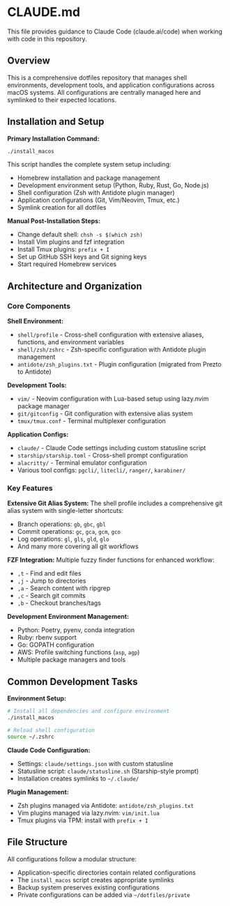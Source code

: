 # CLAUDE.md

This file provides guidance to Claude Code (claude.ai/code) when working with code in this repository.

## Overview

This is a comprehensive dotfiles repository that manages shell environments, development tools, and application configurations across macOS systems. All configurations are centrally managed here and symlinked to their expected locations.

## Installation and Setup

**Primary Installation Command:**
```bash
./install_macos
```

This script handles the complete system setup including:
- Homebrew installation and package management
- Development environment setup (Python, Ruby, Rust, Go, Node.js)
- Shell configuration (Zsh with Antidote plugin manager)
- Application configurations (Git, Vim/Neovim, Tmux, etc.)
- Symlink creation for all dotfiles

**Manual Post-Installation Steps:**
- Change default shell: `chsh -s $(which zsh)`
- Install Vim plugins and fzf integration
- Install Tmux plugins: `prefix + I`
- Set up GitHub SSH keys and Git signing keys
- Start required Homebrew services

## Architecture and Organization

### Core Components

**Shell Environment:**
- `shell/profile` - Cross-shell configuration with extensive aliases, functions, and environment variables
- `shell/zsh/zshrc` - Zsh-specific configuration with Antidote plugin management
- `antidote/zsh_plugins.txt` - Plugin configuration (migrated from Prezto to Antidote)

**Development Tools:**
- `vim/` - Neovim configuration with Lua-based setup using lazy.nvim package manager
- `git/gitconfig` - Git configuration with extensive alias system
- `tmux/tmux.conf` - Terminal multiplexer configuration

**Application Configs:**
- `claude/` - Claude Code settings including custom statusline script
- `starship/starship.toml` - Cross-shell prompt configuration
- `alacritty/` - Terminal emulator configuration
- Various tool configs: `pgcli/`, `litecli/`, `ranger/`, `karabiner/`

### Key Features

**Extensive Git Alias System:**
The shell profile includes a comprehensive git alias system with single-letter shortcuts:
- Branch operations: `gb`, `gbc`, `gbl`
- Commit operations: `gc`, `gca`, `gcm`, `gco`
- Log operations: `gl`, `gls`, `gld`, `glo`
- And many more covering all git workflows

**FZF Integration:**
Multiple fuzzy finder functions for enhanced workflow:
- `,t` - Find and edit files
- `,j` - Jump to directories  
- `,a` - Search content with ripgrep
- `,c` - Search git commits
- `,b` - Checkout branches/tags

**Development Environment Management:**
- Python: Poetry, pyenv, conda integration
- Ruby: rbenv support
- Go: GOPATH configuration
- AWS: Profile switching functions (`asp`, `agp`)
- Multiple package managers and tools

## Common Development Tasks

**Environment Setup:**
```bash
# Install all dependencies and configure environment
./install_macos

# Reload shell configuration
source ~/.zshrc
```

**Claude Code Configuration:**
- Settings: `claude/settings.json` with custom statusline
- Statusline script: `claude/statusline.sh` (Starship-style prompt)
- Installation creates symlinks to `~/.claude/`

**Plugin Management:**
- Zsh plugins managed via Antidote: `antidote/zsh_plugins.txt`
- Vim plugins managed via lazy.nvim: `vim/init.lua`
- Tmux plugins via TPM: install with `prefix + I`

## File Structure

All configurations follow a modular structure:
- Application-specific directories contain related configurations
- The `install_macos` script creates appropriate symlinks
- Backup system preserves existing configurations
- Private configurations can be added via `~/dotfiles/private`